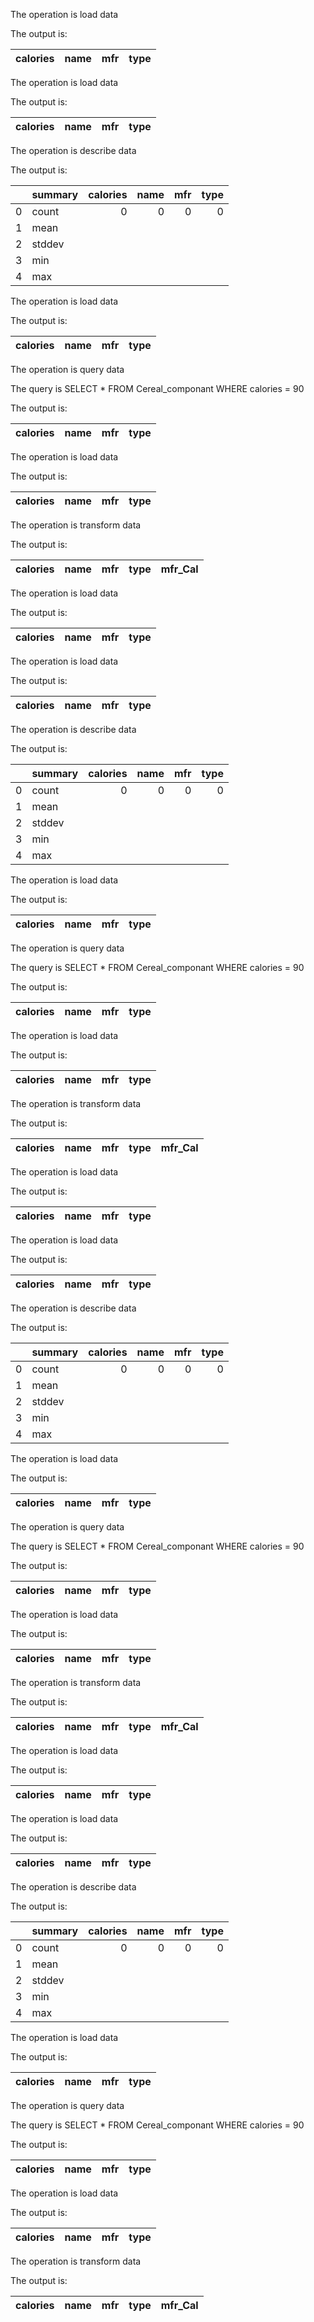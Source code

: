 The operation is load data

The output is: 

| calories   | name   | mfr   | type   |
|------------|--------|-------|--------|

The operation is load data

The output is: 

| calories   | name   | mfr   | type   |
|------------|--------|-------|--------|

The operation is describe data

The output is: 

|    | summary   |   calories |   name |   mfr |   type |
|---:|:----------|-----------:|-------:|------:|-------:|
|  0 | count     |          0 |      0 |     0 |      0 |
|  1 | mean      |            |        |       |        |
|  2 | stddev    |            |        |       |        |
|  3 | min       |            |        |       |        |
|  4 | max       |            |        |       |        |

The operation is load data

The output is: 

| calories   | name   | mfr   | type   |
|------------|--------|-------|--------|

The operation is query data

The query is SELECT * FROM Cereal_componant WHERE calories = 90

The output is: 

| calories   | name   | mfr   | type   |
|------------|--------|-------|--------|

The operation is load data

The output is: 

| calories   | name   | mfr   | type   |
|------------|--------|-------|--------|

The operation is transform data

The output is: 

| calories   | name   | mfr   | type   | mfr_Cal   |
|------------|--------|-------|--------|-----------|

The operation is load data

The output is: 

| calories   | name   | mfr   | type   |
|------------|--------|-------|--------|

The operation is load data

The output is: 

| calories   | name   | mfr   | type   |
|------------|--------|-------|--------|

The operation is describe data

The output is: 

|    | summary   |   calories |   name |   mfr |   type |
|---:|:----------|-----------:|-------:|------:|-------:|
|  0 | count     |          0 |      0 |     0 |      0 |
|  1 | mean      |            |        |       |        |
|  2 | stddev    |            |        |       |        |
|  3 | min       |            |        |       |        |
|  4 | max       |            |        |       |        |

The operation is load data

The output is: 

| calories   | name   | mfr   | type   |
|------------|--------|-------|--------|

The operation is query data

The query is SELECT * FROM Cereal_componant WHERE calories = 90

The output is: 

| calories   | name   | mfr   | type   |
|------------|--------|-------|--------|

The operation is load data

The output is: 

| calories   | name   | mfr   | type   |
|------------|--------|-------|--------|

The operation is transform data

The output is: 

| calories   | name   | mfr   | type   | mfr_Cal   |
|------------|--------|-------|--------|-----------|

The operation is load data

The output is: 

| calories   | name   | mfr   | type   |
|------------|--------|-------|--------|

The operation is load data

The output is: 

| calories   | name   | mfr   | type   |
|------------|--------|-------|--------|

The operation is describe data

The output is: 

|    | summary   |   calories |   name |   mfr |   type |
|---:|:----------|-----------:|-------:|------:|-------:|
|  0 | count     |          0 |      0 |     0 |      0 |
|  1 | mean      |            |        |       |        |
|  2 | stddev    |            |        |       |        |
|  3 | min       |            |        |       |        |
|  4 | max       |            |        |       |        |

The operation is load data

The output is: 

| calories   | name   | mfr   | type   |
|------------|--------|-------|--------|

The operation is query data

The query is SELECT * FROM Cereal_componant WHERE calories = 90

The output is: 

| calories   | name   | mfr   | type   |
|------------|--------|-------|--------|

The operation is load data

The output is: 

| calories   | name   | mfr   | type   |
|------------|--------|-------|--------|

The operation is transform data

The output is: 

| calories   | name   | mfr   | type   | mfr_Cal   |
|------------|--------|-------|--------|-----------|

The operation is load data

The output is: 

| calories   | name   | mfr   | type   |
|------------|--------|-------|--------|

The operation is load data

The output is: 

| calories   | name   | mfr   | type   |
|------------|--------|-------|--------|

The operation is describe data

The output is: 

|    | summary   |   calories |   name |   mfr |   type |
|---:|:----------|-----------:|-------:|------:|-------:|
|  0 | count     |          0 |      0 |     0 |      0 |
|  1 | mean      |            |        |       |        |
|  2 | stddev    |            |        |       |        |
|  3 | min       |            |        |       |        |
|  4 | max       |            |        |       |        |

The operation is load data

The output is: 

| calories   | name   | mfr   | type   |
|------------|--------|-------|--------|

The operation is query data

The query is SELECT * FROM Cereal_componant WHERE calories = 90

The output is: 

| calories   | name   | mfr   | type   |
|------------|--------|-------|--------|

The operation is load data

The output is: 

| calories   | name   | mfr   | type   |
|------------|--------|-------|--------|

The operation is transform data

The output is: 

| calories   | name   | mfr   | type   | mfr_Cal   |
|------------|--------|-------|--------|-----------|

